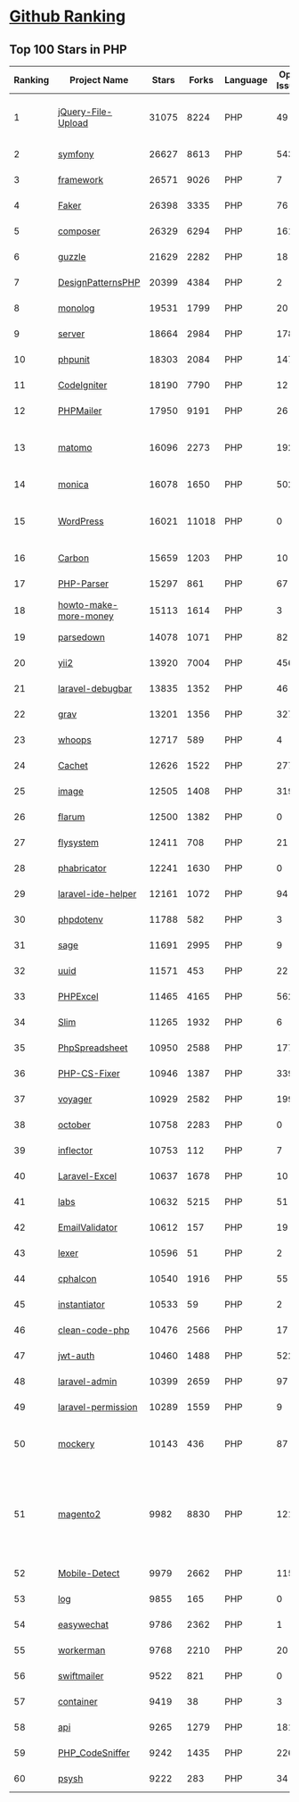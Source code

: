 [Github Ranking](../README.md)
==========

## Top 100 Stars in PHP

| Ranking | Project Name | Stars | Forks | Language | Open Issues | Description | Last Commit |
| ------- | ------------ | ----- | ----- | -------- | ----------- | ----------- | ----------- |
| 1 | [jQuery-File-Upload](https://github.com/blueimp/jQuery-File-Upload) | 31075 | 8224 | PHP | 49 | File Upload widget with multiple file selection, drag&drop support, progress bar, validation and preview images, audio and video for jQuery. Supports cross-domain, chunked and resumable file uploads. Works with any server-side platform (Google App Engine, PHP, Python, Ruby on Rails, Java, etc.) that supports standard HTML form file uploads. | 2021-09-30T11:44:03Z |
| 2 | [symfony](https://github.com/symfony/symfony) | 26627 | 8613 | PHP | 543 | The Symfony PHP framework | 2022-03-24T01:02:48Z |
| 3 | [framework](https://github.com/laravel/framework) | 26571 | 9026 | PHP | 7 | The Laravel Framework. | 2022-03-24T01:52:15Z |
| 4 | [Faker](https://github.com/fzaninotto/Faker) | 26398 | 3335 | PHP | 76 | Faker is a PHP library that generates fake data for you | 2021-12-10T09:58:56Z |
| 5 | [composer](https://github.com/composer/composer) | 26329 | 6294 | PHP | 161 | Dependency Manager for PHP | 2022-03-23T14:18:08Z |
| 6 | [guzzle](https://github.com/guzzle/guzzle) | 21629 | 2282 | PHP | 18 | Guzzle, an extensible PHP HTTP client | 2022-03-20T14:21:21Z |
| 7 | [DesignPatternsPHP](https://github.com/DesignPatternsPHP/DesignPatternsPHP) | 20399 | 4384 | PHP | 2 | sample code for several design patterns in PHP 8 | 2022-01-09T19:40:25Z |
| 8 | [monolog](https://github.com/Seldaek/monolog) | 19531 | 1799 | PHP | 20 | Sends your logs to files, sockets, inboxes, databases and various web services | 2022-03-21T13:23:40Z |
| 9 | [server](https://github.com/nextcloud/server) | 18664 | 2984 | PHP | 1787 | ☁️ Nextcloud server, a safe home for all your data | 2022-03-24T02:54:47Z |
| 10 | [phpunit](https://github.com/sebastianbergmann/phpunit) | 18303 | 2084 | PHP | 147 | The PHP Unit Testing framework. | 2022-03-21T06:06:59Z |
| 11 | [CodeIgniter](https://github.com/bcit-ci/CodeIgniter) | 18190 | 7790 | PHP | 12 | Open Source PHP Framework (originally from EllisLab) | 2022-03-17T20:48:25Z |
| 12 | [PHPMailer](https://github.com/PHPMailer/PHPMailer) | 17950 | 9191 | PHP | 26 | The classic email sending library for PHP | 2022-03-11T06:36:48Z |
| 13 | [matomo](https://github.com/matomo-org/matomo) | 16096 | 2273 | PHP | 1928 | Liberating Web Analytics. Star us on Github? +1. Matomo is the leading open alternative to Google Analytics that gives you full control over your data. Matomo lets you easily collect data from websites & apps and visualise this data and extract insights. Privacy is built-in. We love Pull Requests!  | 2022-03-24T02:07:44Z |
| 14 | [monica](https://github.com/monicahq/monica) | 16078 | 1650 | PHP | 502 | Personal CRM. Remember everything about your friends, family and business relationships. | 2022-03-23T23:02:13Z |
| 15 | [WordPress](https://github.com/WordPress/WordPress) | 16021 | 11018 | PHP | 0 | WordPress, Git-ified. This repository is just a mirror of the WordPress subversion repository. Please do not send pull requests. Submit pull requests to https://github.com/WordPress/wordpress-develop and patches to https://core.trac.wordpress.org/ instead. | 2022-03-23T18:06:06Z |
| 16 | [Carbon](https://github.com/briannesbitt/Carbon) | 15659 | 1203 | PHP | 10 | A simple PHP API extension for DateTime. | 2022-03-23T20:50:47Z |
| 17 | [PHP-Parser](https://github.com/nikic/PHP-Parser) | 15297 | 861 | PHP | 67 | A PHP parser written in PHP | 2022-02-28T06:14:07Z |
| 18 | [howto-make-more-money](https://github.com/easychen/howto-make-more-money) | 15113 | 1614 | PHP | 3 | 程序员如何优雅的挣零花钱，2.0版，升级为小书了。Most of this not work outside China , so no English translate | 2020-10-17T06:11:58Z |
| 19 | [parsedown](https://github.com/erusev/parsedown) | 14078 | 1071 | PHP | 82 | Better Markdown Parser in PHP | 2022-01-16T02:13:28Z |
| 20 | [yii2](https://github.com/yiisoft/yii2) | 13920 | 7004 | PHP | 456 | Yii 2: The Fast, Secure and Professional PHP Framework | 2022-03-22T10:16:47Z |
| 21 | [laravel-debugbar](https://github.com/barryvdh/laravel-debugbar) | 13835 | 1352 | PHP | 46 | Laravel Debugbar (Integrates PHP Debug Bar) | 2022-03-23T10:58:02Z |
| 22 | [grav](https://github.com/getgrav/grav) | 13201 | 1356 | PHP | 327 | Modern, Crazy Fast, Ridiculously Easy and Amazingly Powerful Flat-File CMS powered by PHP, Markdown, Twig, and Symfony | 2022-03-23T18:58:45Z |
| 23 | [whoops](https://github.com/filp/whoops) | 12717 | 589 | PHP | 4 | PHP errors for cool kids  | 2022-02-12T15:49:02Z |
| 24 | [Cachet](https://github.com/CachetHQ/Cachet) | 12626 | 1522 | PHP | 277 | 📛 An open source status page system for everyone. | 2022-02-11T02:28:12Z |
| 25 | [image](https://github.com/Intervention/image) | 12505 | 1408 | PHP | 319 | PHP Image Manipulation | 2022-02-24T22:51:56Z |
| 26 | [flarum](https://github.com/flarum/flarum) | 12500 | 1382 | PHP | 0 | Simple forum software for building great communities. | 2022-03-12T12:47:32Z |
| 27 | [flysystem](https://github.com/thephpleague/flysystem) | 12411 | 708 | PHP | 21 | Abstraction for local and remote filesystems | 2022-03-23T15:22:46Z |
| 28 | [phabricator](https://github.com/phacility/phabricator) | 12241 | 1630 | PHP | 0 | Effective June 1, 2021: Phabricator is no longer actively maintained. | 2021-12-18T19:11:17Z |
| 29 | [laravel-ide-helper](https://github.com/barryvdh/laravel-ide-helper) | 12161 | 1072 | PHP | 94 | Laravel IDE Helper | 2022-03-11T12:36:14Z |
| 30 | [phpdotenv](https://github.com/vlucas/phpdotenv) | 11788 | 582 | PHP | 3 | Loads environment variables from `.env` to `getenv()`, `$_ENV` and `$_SERVER` automagically. | 2021-12-17T00:42:26Z |
| 31 | [sage](https://github.com/roots/sage) | 11691 | 2995 | PHP | 9 | WordPress starter theme with Laravel Blade components and templates, Tailwind CSS, and a modern development workflow | 2022-03-21T16:38:56Z |
| 32 | [uuid](https://github.com/ramsey/uuid) | 11571 | 453 | PHP | 22 | A PHP library for generating universally unique identifiers (UUIDs). | 2022-03-22T16:31:39Z |
| 33 | [PHPExcel](https://github.com/PHPOffice/PHPExcel) | 11465 | 4165 | PHP | 562 | ARCHIVED | 2019-01-02T01:38:48Z |
| 34 | [Slim](https://github.com/slimphp/Slim) | 11265 | 1932 | PHP | 6 | Slim is a PHP micro framework that helps you quickly write simple yet powerful web applications and APIs. | 2022-03-15T18:27:04Z |
| 35 | [PhpSpreadsheet](https://github.com/PHPOffice/PhpSpreadsheet) | 10950 | 2588 | PHP | 177 | A pure PHP library for reading and writing spreadsheet files | 2022-03-24T02:33:41Z |
| 36 | [PHP-CS-Fixer](https://github.com/FriendsOfPHP/PHP-CS-Fixer) | 10946 | 1387 | PHP | 339 | A tool to automatically fix PHP Coding Standards issues | 2022-03-23T18:50:19Z |
| 37 | [voyager](https://github.com/the-control-group/voyager) | 10929 | 2582 | PHP | 199 | Voyager - The Missing Laravel Admin | 2022-03-20T09:17:55Z |
| 38 | [october](https://github.com/octobercms/october) | 10758 | 2283 | PHP | 0 | Self-hosted CMS platform based on the Laravel PHP Framework. | 2022-03-23T20:44:35Z |
| 39 | [inflector](https://github.com/doctrine/inflector) | 10753 | 112 | PHP | 7 | Doctrine Inflector is a small library that can perform string manipulations with regard to uppercase/lowercase and singular/plural forms of words. | 2021-10-22T20:33:25Z |
| 40 | [Laravel-Excel](https://github.com/SpartnerNL/Laravel-Excel) | 10637 | 1678 | PHP | 10 | 🚀 Supercharged Excel exports and imports in Laravel | 2022-03-10T20:26:23Z |
| 41 | [labs](https://github.com/docker/labs) | 10632 | 5215 | PHP | 51 | This is a collection of tutorials for learning how to use Docker with various tools. Contributions welcome. | 2022-03-21T18:35:13Z |
| 42 | [EmailValidator](https://github.com/egulias/EmailValidator) | 10612 | 157 | PHP | 19 | PHP Email address validator | 2022-02-18T15:25:29Z |
| 43 | [lexer](https://github.com/doctrine/lexer) | 10596 | 51 | PHP | 2 | Base library for a lexer that can be used in Top-Down, Recursive Descent Parsers. | 2022-02-28T20:32:34Z |
| 44 | [cphalcon](https://github.com/phalcon/cphalcon) | 10540 | 1916 | PHP | 55 | High performance, full-stack PHP framework delivered as a C extension. | 2022-03-21T10:10:38Z |
| 45 | [instantiator](https://github.com/doctrine/instantiator) | 10533 | 59 | PHP | 2 | None | 2022-03-03T09:27:56Z |
| 46 | [clean-code-php](https://github.com/jupeter/clean-code-php) | 10476 | 2566 | PHP | 17 | :bathtub: Clean Code concepts adapted for PHP | 2022-02-11T09:44:59Z |
| 47 | [jwt-auth](https://github.com/tymondesigns/jwt-auth) | 10460 | 1488 | PHP | 522 | 🔐 JSON Web Token Authentication for Laravel & Lumen | 2022-03-16T21:51:30Z |
| 48 | [laravel-admin](https://github.com/z-song/laravel-admin) | 10399 | 2659 | PHP | 97 | Build a full-featured administrative interface in ten minutes | 2022-03-22T08:29:58Z |
| 49 | [laravel-permission](https://github.com/spatie/laravel-permission) | 10289 | 1559 | PHP | 9 | Associate users with roles and permissions | 2022-03-21T12:54:43Z |
| 50 | [mockery](https://github.com/mockery/mockery) | 10143 | 436 | PHP | 87 | Mockery is a simple yet flexible PHP mock object framework for use in unit testing with PHPUnit, PHPSpec or any other testing framework. Its core goal is to offer a test double framework with a succinct API capable of clearly defining all possible object operations and interactions using a human readable Domain Specific Language (DSL). | 2022-03-15T07:52:10Z |
| 51 | [magento2](https://github.com/magento/magento2) | 9982 | 8830 | PHP | 1211 | All Submissions you make to Magento Inc. ("Magento") through GitHub are subject to the following terms and conditions: (1) You grant Magento a perpetual, worldwide, non-exclusive, no charge, royalty free, irrevocable license under your applicable copyrights and patents to reproduce, prepare derivative works of, display, publically perform, sublicense and distribute any feedback, ideas, code, or other information (“Submission") you submit through GitHub. (2) Your Submission is an original work of authorship and you are the owner or are legally entitled to grant the license stated above. (3) You agree to the Contributor License Agreement found here:  https://github.com/magento/magento2/blob/master/CONTRIBUTOR_LICENSE_AGREEMENT.html | 2022-03-23T16:42:57Z |
| 52 | [Mobile-Detect](https://github.com/serbanghita/Mobile-Detect) | 9979 | 2662 | PHP | 115 | Mobile_Detect is a lightweight PHP class for detecting mobile devices (including tablets). It uses the User-Agent string combined with specific HTTP headers to detect the mobile environment. | 2022-03-02T16:57:55Z |
| 53 | [log](https://github.com/php-fig/log) | 9855 | 165 | PHP | 0 | None | 2021-07-14T16:46:26Z |
| 54 | [easywechat](https://github.com/w7corp/easywechat) | 9786 | 2362 | PHP | 1 | 📦 一个 PHP 微信 SDK | 2022-03-23T12:21:56Z |
| 55 | [workerman](https://github.com/walkor/workerman) | 9768 | 2210 | PHP | 20 | An asynchronous event driven PHP socket framework. Supports HTTP, Websocket, SSL and other custom protocols. PHP>=5.3. | 2022-03-23T15:44:42Z |
| 56 | [swiftmailer](https://github.com/swiftmailer/swiftmailer) | 9522 | 821 | PHP | 0 | Comprehensive mailing tools for PHP | 2021-10-25T07:19:17Z |
| 57 | [container](https://github.com/php-fig/container) | 9419 | 38 | PHP | 3 | None | 2021-11-05T16:53:50Z |
| 58 | [api](https://github.com/dingo/api) | 9265 | 1279 | PHP | 181 | A RESTful API package for the Laravel and Lumen frameworks. | 2022-02-05T14:26:30Z |
| 59 | [PHP_CodeSniffer](https://github.com/squizlabs/PHP_CodeSniffer) | 9242 | 1435 | PHP | 226 | PHP_CodeSniffer tokenizes PHP files and detects violations of a defined set of coding standards. | 2022-03-23T16:30:05Z |
| 60 | [psysh](https://github.com/bobthecow/psysh) | 9222 | 283 | PHP | 34 | A REPL for PHP | 2022-02-28T15:29:35Z |


